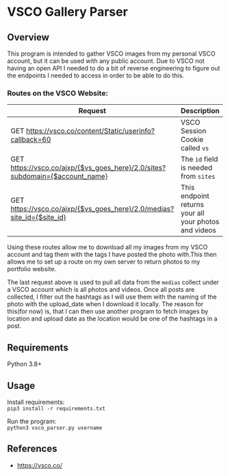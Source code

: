 # VSCO Gallery Parser

## Overview
This program is intended to gather VSCO images from my personal VSCO account, but it can be used with any public account. 
Due to VSCO not having an open API I needed to do a bit of reverse engineering to figure out the endpoints I needed to access
in order to be able to do this.

### Routes on the VSCO Website:
| Request                                                                      | Description                                           |
|------------------------------------------------------------------------------|-------------------------------------------------------|
| GET https://vsco.co/content/Static/userinfo?callback=60                      | VSCO Session Cookie called `vs`                       |
| GET https://vsco.co/ajxp/{$vs_goes_here}/2.0/sites?subdomain={$account_name} | The `id` field is needed from `sites`                 |
 | GET https://vsco.co/ajxp/{$vs_goes_here}/2.0/medias?site_id={$site_id}       | This endpoint returns your all your photos and videos |

Using these routes allow me to download all my images from my VSCO account and tag them with the tags I have posted the
photo with.This then allows me to set up a route on my own server to return photos to my portfolio website.

The last request above is used to pull all data from the `medias` collect under a VSCO account which is all photos and videos.
Once all posts are collected, I filter out the hashtags as I will use them with the naming of the photo with the upload_date
when I download it locally. The reason for this(for now) is, that I can then use another program to fetch images by location 
and upload date as the location would be one of the hashtags in a post.

## Requirements
Python 3.8+

## Usage
Install requirements:<br>
`pip3 install -r requirements.txt`<br>

Run the program:<br>
`python3 vsco_parser.py username`

## References
* https://vsco.co/
